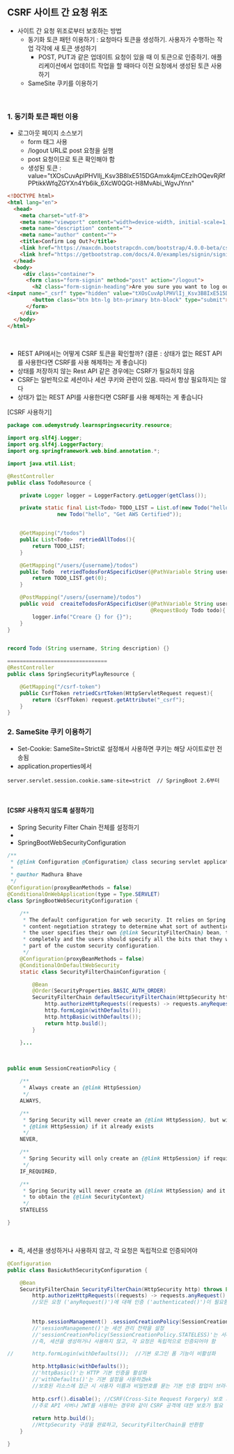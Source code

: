 ## CSRF 사이트 간 요청 위조
* 사이트 간 요청 위조로부터 보호하는 방법
  * 동기화 토큰 패턴 이용하기 : 요청마다 토큰을 생성하기. 사용자가 수행하는 작업 각각에 새 토큰 생성하기
    *  POST, PUT과 같은 업데이트 요청이 있을 때 이 토큰으로 인증하기. 애플리케이션에서 업데이트 작업을 할 때마다 이전 요청에서 생성된 토큰 사용하기
  * SameSite 쿠키를 이용하기

<br>

### 1. 동기화 토큰 패턴 이용
* 로그아웃 페이지 소스보기
  * form 태그 사용
  * /logout URL로 post 요청을 실행
  * post 요청이므로 토큰 확인해야 함
  * 생성된 토큰 : value="tXOsCuvAplPHVlIj_Ksv3B8IxE515DGAmxk4jmCEzlhOQevRjRfPPtikkWfqZGYXn4Yb6ik_6XcW0QGt-H8MvAbi_WgvJYnn"
````html
<!DOCTYPE html>
<html lang="en">
  <head>
    <meta charset="utf-8">
    <meta name="viewport" content="width=device-width, initial-scale=1, shrink-to-fit=no">
    <meta name="description" content="">
    <meta name="author" content="">
    <title>Confirm Log Out?</title>
    <link href="https://maxcdn.bootstrapcdn.com/bootstrap/4.0.0-beta/css/bootstrap.min.css" rel="stylesheet" integrity="sha384-/Y6pD6FV/Vv2HJnA6t+vslU6fwYXjCFtcEpHbNJ0lyAFsXTsjBbfaDjzALeQsN6M" crossorigin="anonymous">
    <link href="https://getbootstrap.com/docs/4.0/examples/signin/signin.css" rel="stylesheet" crossorigin="anonymous"/>
  </head>
  <body>
     <div class="container">
      <form class="form-signin" method="post" action="/logout">
        <h2 class="form-signin-heading">Are you sure you want to log out?</h2>
<input name="_csrf" type="hidden" value="tXOsCuvAplPHVlIj_Ksv3B8IxE515DGAmxk4jmCEzlhOQevRjRfPPtikkWfqZGYXn4Yb6ik_6XcW0QGt-H8MvAbi_WgvJYnn" />
        <button class="btn btn-lg btn-primary btn-block" type="submit">Log Out</button>
      </form>
    </div>
  </body>
</html>
````
<br>

* REST API에서는 어떻게 CSRF 토큰을 확인할까? (결론 : 상태가 없는 REST API를 사용한다면 CSRF를 사용 해제하는 게 좋습니다)
* 상태를 저장하지 않는 Rest API 같은 경우에는 CSRF가 필요하지 않음
* CSRF는 일반적으로 세션이나 세션 쿠키와 관련이 있음. 따라서 항상 필요하지는 않다
* 상태가 없는 REST API를 사용한다면 CSRF를 사용 해제하는 게 좋습니다

[CSRF 사용하기]
````java
package com.udemystrudy.learnspringsecurity.resource;

import org.slf4j.Logger;
import org.slf4j.LoggerFactory;
import org.springframework.web.bind.annotation.*;

import java.util.List;

@RestController
public class TodoResource {

    private Logger logger = LoggerFactory.getLogger(getClass());

    private static final List<Todo> TODO_LIST = List.of(new Todo("hello", "Learn AWS"),
                new Todo("hello", "Get AWS Certified"));


    @GetMapping("/todos")
    public List<Todo>  retriedAllTodos(){
        return TODO_LIST;
    }

    @GetMapping("/users/{username}/todos")
    public Todo  retriedTodosForASpecificUser(@PathVariable String username){
        return TODO_LIST.get(0);
    }

    @PostMapping("/users/{username}/todos")
    public void  creaiteTodosForASpecificUser(@PathVariable String username,
                                              @RequestBody Todo todo){
        logger.info("Creare {} for {}");
    }
}


record Todo (String username, String description) {}

================================
@RestController
public class SpringSecurityPlayResource {

    @GetMapping("/csrf-token")
    public CsrfToken retriedCsrtToken(HttpServletRequest request){
        return (CsrfToken) request.getAttribute("_csrf");
    }
}
````

### 2. SameSite 쿠키 이용하기
* Set-Cookie: SameSite=Strict로 설정해서 사용하면 쿠키는 해당 사이트로만 전송됨
* application.properties에서 
````
server.servlet.session.cookie.same-site=strict  // SpringBoot 2.6부터
````
<br>


#### [CSRF 사용하지 않도록 설정하기]
* Spring Security Filter Chain 전체를 설정하기
* 
* SpringBootWebSecurityConfiguration
````java
/**
 * {@link Configuration @Configuration} class securing servlet applications.
 *
 * @author Madhura Bhave
 */
@Configuration(proxyBeanMethods = false)
@ConditionalOnWebApplication(type = Type.SERVLET)
class SpringBootWebSecurityConfiguration {

	/**
	 * The default configuration for web security. It relies on Spring Security's
	 * content-negotiation strategy to determine what sort of authentication to use. If
	 * the user specifies their own {@link SecurityFilterChain} bean, this will back-off
	 * completely and the users should specify all the bits that they want to configure as
	 * part of the custom security configuration.
	 */
	@Configuration(proxyBeanMethods = false)
	@ConditionalOnDefaultWebSecurity
	static class SecurityFilterChainConfiguration {

		@Bean
		@Order(SecurityProperties.BASIC_AUTH_ORDER)
		SecurityFilterChain defaultSecurityFilterChain(HttpSecurity http) throws Exception {
			http.authorizeHttpRequests((requests) -> requests.anyRequest().authenticated());
			http.formLogin(withDefaults());
			http.httpBasic(withDefaults());
			return http.build();
		}

	}...
````
<br>

````java
public enum SessionCreationPolicy {

	/**
	 * Always create an {@link HttpSession}
	 */
	ALWAYS,

	/**
	 * Spring Security will never create an {@link HttpSession}, but will use the
	 * {@link HttpSession} if it already exists
	 */
	NEVER,

	/**
	 * Spring Security will only create an {@link HttpSession} if required
	 */
	IF_REQUIRED,

	/**
	 * Spring Security will never create an {@link HttpSession} and it will never use it
	 * to obtain the {@link SecurityContext}
	 */
	STATELESS

}
````

<br>

* 즉, 세션을 생성하거나 사용하지 않고, 각 요청은 독립적으로 인증되어야  
```` java
@Configuration
public class BasicAuthSecurityConfiguration {

    @Bean
    SecurityFilterChain SecurityFilterChain(HttpSecurity http) throws Exception {
		http.authorizeHttpRequests((requests) -> requests.anyRequest().authenticated());
		//모든 요청 ('anyRequest()')에 대해 인증 ('authenticated()')이 필요함을 지정
		
		
        http.sessionManagement() .sessionCreationPolicy(SessionCreationPolicy.STATELESS);
        //'sessionManagement()'는 세션 관리 전략을 설정
        //'sessionCreationPolicy(SessionCreationPolicy.STATELESS)'는 서버가 상태를 유지하지 않음을 의미
        //즉, 세션을 생성하거나 사용하지 않고, 각 요청은 독립적으로 인증되어야 함

//		http.formLogin(withDefaults());  //기본 로그인 폼 기능이 비활성화

		http.httpBasic(withDefaults()); 
		//'httpBasic()'는 HTTP 기본 인증을 활성화
		//'withDefaults()'는 기본 설정을 사용하겠ek
		//보호된 리소스에 접근 시 사용자 이름과 비밀번호를 묻는 기본 인증 팝업이 브라우저에 표시
		
        http.csrf().disable(); //CSRF(Cross-Site Request Forgery) 보호 기능을 비활성화
        //주로 API 서버나 JWT를 사용하는 경우와 같이 CSRF 공격에 대한 보호가 필요 없는 상황에서 사용
		
		return http.build();
		//HttpSecurity 구성을 완료하고, SecurityFilterChain을 반환함
	}

}
````